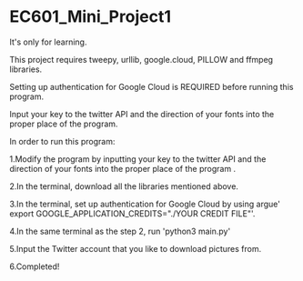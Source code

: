 # EC601_Mini_Project1

It's only for learning.

This project requires tweepy, urllib, google.cloud, PILLOW and ffmpeg libraries.
 
Setting up authentication for Google Cloud is REQUIRED before running this program.

Input your key to the twitter API and the direction of your fonts into the proper place of the program.

In order to run this program:

1.Modify the program by inputting your key to the twitter API and the direction of your fonts into the proper place of the program
.

2.In the terminal, download all the libraries mentioned above.

3.In the terminal, set up authentication for Google Cloud by using argue' export GOOGLE_APPLICATION_CREDITS="./YOUR CREDIT FILE"'.

4.In the same terminal as the step 2, run 'python3 main.py'

5.Input the Twitter account that you like to download pictures from.

6.Completed!
